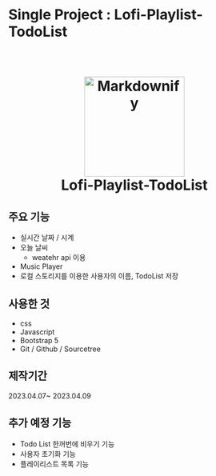 # Single Project : Lofi-Playlist-TodoList

<h1 align="center">
  <br>
  <a href="https://logidell.github.io/Lofi-Playlist-TodoList/" target="_blank"><img src="https://64.media.tumblr.com/e044f4581e404a71312c39b3affe51f8/d2e8ac9331fd6987-4a/s400x600/e0b91e2832c4e4b26d748effbdd120f52644c271.gif" alt="Markdownify" width="200"></a>
  <br>
  Lofi-Playlist-TodoList
  <br>
</h1>


## 주요 기능
* 실시간 날짜 / 시계 
* 오늘 날씨 
  - weatehr api 이용
* Music Player   
* 로컬 스토리지를 이용한 사용자의 이름, TodoList 저장


## 사용한 것 

* css
* Javascript  
* Bootstrap 5
* Git / Github / Sourcetree  


## 제작기간
2023.04.07~ 2023.04.09 

## 추가 예정 기능
* Todo List 한꺼번에 비우기 기능 
* 사용자 초기화 기능
* 플레이리스트 목록 기능
